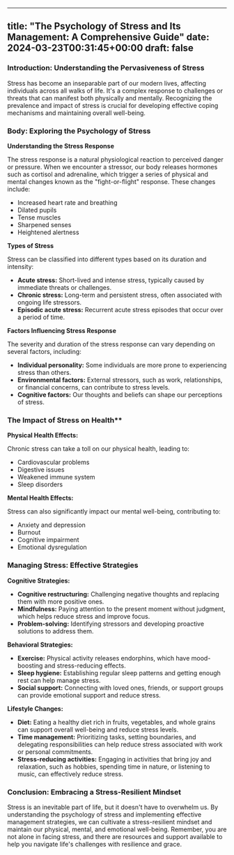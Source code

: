 
---
title: "The Psychology of Stress and Its Management: A Comprehensive Guide"
date: 2024-03-23T00:31:45+00:00
draft: false
---

### Introduction: Understanding the Pervasiveness of Stress

Stress has become an inseparable part of our modern lives, affecting individuals across all walks of life. It's a complex response to challenges or threats that can manifest both physically and mentally. Recognizing the prevalence and impact of stress is crucial for developing effective coping mechanisms and maintaining overall well-being.

### Body: Exploring the Psychology of Stress

**Understanding the Stress Response**

The stress response is a natural physiological reaction to perceived danger or pressure. When we encounter a stressor, our body releases hormones such as cortisol and adrenaline, which trigger a series of physical and mental changes known as the "fight-or-flight" response. These changes include:

- Increased heart rate and breathing
- Dilated pupils
- Tense muscles
- Sharpened senses
- Heightened alertness

**Types of Stress**

Stress can be classified into different types based on its duration and intensity:

- **Acute stress:** Short-lived and intense stress, typically caused by immediate threats or challenges.
- **Chronic stress:** Long-term and persistent stress, often associated with ongoing life stressors.
- **Episodic acute stress:** Recurrent acute stress episodes that occur over a period of time.

**Factors Influencing Stress Response**

The severity and duration of the stress response can vary depending on several factors, including:

- **Individual personality:** Some individuals are more prone to experiencing stress than others.
- **Environmental factors:** External stressors, such as work, relationships, or financial concerns, can contribute to stress levels.
- **Cognitive factors:** Our thoughts and beliefs can shape our perceptions of stress.

### The Impact of Stress on Health**

**Physical Health Effects:**

Chronic stress can take a toll on our physical health, leading to:

- Cardiovascular problems
- Digestive issues
- Weakened immune system
- Sleep disorders

**Mental Health Effects:**

Stress can also significantly impact our mental well-being, contributing to:

- Anxiety and depression
- Burnout
- Cognitive impairment
- Emotional dysregulation

### Managing Stress: Effective Strategies

**Cognitive Strategies:**

- **Cognitive restructuring:** Challenging negative thoughts and replacing them with more positive ones.
- **Mindfulness:** Paying attention to the present moment without judgment, which helps reduce stress and improve focus.
- **Problem-solving:** Identifying stressors and developing proactive solutions to address them.

**Behavioral Strategies:**

- **Exercise:** Physical activity releases endorphins, which have mood-boosting and stress-reducing effects.
- **Sleep hygiene:** Establishing regular sleep patterns and getting enough rest can help manage stress.
- **Social support:** Connecting with loved ones, friends, or support groups can provide emotional support and reduce stress.

**Lifestyle Changes:**

- **Diet:** Eating a healthy diet rich in fruits, vegetables, and whole grains can support overall well-being and reduce stress levels.
- **Time management:** Prioritizing tasks, setting boundaries, and delegating responsibilities can help reduce stress associated with work or personal commitments.
- **Stress-reducing activities:** Engaging in activities that bring joy and relaxation, such as hobbies, spending time in nature, or listening to music, can effectively reduce stress.

### Conclusion: Embracing a Stress-Resilient Mindset

Stress is an inevitable part of life, but it doesn't have to overwhelm us. By understanding the psychology of stress and implementing effective management strategies, we can cultivate a stress-resilient mindset and maintain our physical, mental, and emotional well-being. Remember, you are not alone in facing stress, and there are resources and support available to help you navigate life's challenges with resilience and grace.
